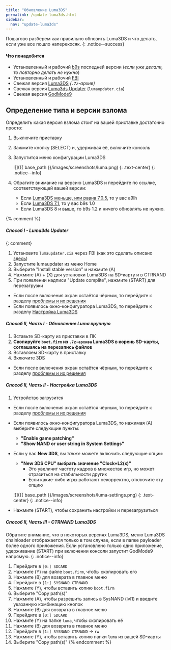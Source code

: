 ```yaml
---
title: "Обновление Luma3DS"
permalink: /update-luma3ds.html
sidebar:
  nav: "update-luma3ds"
---
```


Пошагово разберем как правильно обновить Luma3DS и что делать, если уже все пошло наперекосяк. 
{: .notice--success}

#### <a name="what_need" />Что понадобится

* Установленный и рабочий [b9s](updating-b9s) последней версии (*если уже делали, то повторно делать не нужно*)
* Установленный и рабочий [FBI](fbi)
* Свежая версия [Luma3DS](https://github.com/AuroraWright/Luma3DS/releases/latest) *(`.7z`-архив)*
* Свежая версия [Luma3ds Updater](https://github.com/KunoichiZ/lumaupdate/releases/latest) (`lumaupdater.cia`)
* Свежая версия [GodMode9](https://github.com/d0k3/GodMode9/releases/latest)

## <a name="detect" />Определение типа и версии взлома 

Определить какая версия взлома стоит на вашей приставке достаточно просто: 

1. Выключите приставку
1. Зажмите кнопку (SELECT) и, удерживая её, включите консоль
1. Запустится меню конфигурации Luma3DS

    ![]({{ base_path }}/images/screenshots/luma.png)
	{: .text-center}
    {: .notice--info}

1. Обратите внимание на версию Luma3DS и перейдите по ссылке, соответствующей вашей версии:
	+ Если [Luma3DS меньше, или равна 7.0.5](a9lh-to-b9s), то у вас a9lh
	+ Если [Luma3DS 7.1](updating-b9s), то у вас b9s 1.0 
	+ Если Luma3DS 8 и выше, то b9s 1.2 и ничего обновлять не нужно.
	
{% comment %}

##### <a name="lumaupdater" />Способ I - Luma3ds Updater
{: comment}
1. Установите `lumaupdater.cia` через FBI (как это сделать описано [здесь](games))
1. Запустите lumaupdater из меню Home
1. Выберите "Install stable version" и нажмите (A)
1. Нажмите (A) + (X) для установки Luma3DS на SD-карту и в CTRNAND
1. При появлении надписи "Update complite", нажмите (START) для перезагрузки
  + Если после включения экран остаётся чёрным, то перейдите к разделу [проблемы и их решения](troubleshooting#ts_sys_b9s)   
  + Если появилось окно-конфигуратора Luma3DS, то перейдите к разделу [Настройка Luma3DS](update-luma3ds#lumasetup)   

##### <a name="lumasd" />Способ II, Часть I - Обновление Luma вручную

1. Вставьте SD-карту из приставки в ПК
1. **Скопируйте `boot.firm` из `.7z-архива` Luma3DS в корень SD-карты, соглашаясь на перезапись файлов**
1. Вставляем SD-карту в приставку
1. Включите 3DS
  + Если после включения экран остаётся чёрным, то перейдите к разделу [проблемы и их решения](troubleshooting#ts_sys_b9s)   

##### <a name="lumasetup" />Способ II, Часть II - Настройка Luma3DS

1. Устройство загрузится
  + Если после включения экран остаётся чёрным, то перейдите к разделу [проблемы и их решения](troubleshooting#ts_sys_b9s)
  + Если появилось окно-конфигуратора Luma3DS, то нажимая (A) выберите следующие пункты:    
    + **"Enable game patching"**
    + **"Show NAND or user string in System Settings"**
  + Если у вас **New 3DS**, вы *также* можете включить следующие опции:
    + **"New 3DS CPU" выбрать значение "Clock+L2(x)"**
      + Это увеличит частоту кадров в множестве игр, но может отразиться на стабильности других
      + Если какие-либо игры работают некорректно, отключите эту опцию
	
    ![]({{ base_path }}/images/screenshots/luma-settings.png)
	{: .text-center}
    {: .notice--info}
	
  + Нажмите (START), чтобы сохранить настройки и перезагрузиться

##### <a name="lumactrnand" />Способ II, Часть III - CTRNAND Luma3DS

Обратите внимание, что в некоторых версиях Luma3DS, меню Luma3DS chainloader отображается только в том случае, если в папке payloader более одного приложения. Если установлено только одно приложение, удерживание (START) при включении консоли запустит GodMode9 напрямую.
{: .notice--info}

1. Перейдите в `[0:] SDCARD`
1. Нажмите (Y) на файле `boot.firm`, чтобы скопировать его
1. Нажмите (B) для возврата в главное меню
1. Перейдите в `[1:] SYSNAND CTRNAND`
1. Нажмите (Y), чтобы вставить копию `boot.firm`
1. Выберите "Copy path(s)"
1. Нажмите (A), чтобы разрешить запись в SysNAND (lvl1) и введите указанную комбинацию кнопок
1. Нажмите (B) для возврата в главное меню
1. Перейдите в `[0:] SDCARD`
1. Нажмите (Y) на папке `luma`, чтобы скопировать её
1. Нажмите (B) для возврата в главное меню
1. Перейдите в `[1:] SYSNAND CTRNAND` -> `rw`
1. Нажмите (Y), чтобы вставить копию папки `luma` из вашей SD-карты
1. Выберите "Copy path(s)"
{% endcomment %}

<div id="vk_comments"></div>
<script type="text/javascript">
VK.Widgets.Comments("vk_comments", {limit: 10, attach: "*"});
</script>
